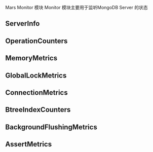 Mars  Monitor  模块 
Monitor 模块主要用于监听MongoDB Server 的状态

## ServerInfo

## OperationCounters

## MemoryMetrics

## GlobalLockMetrics

## ConnectionMetrics

## BtreeIndexCounters

## BackgroundFlushingMetrics

## AssertMetrics